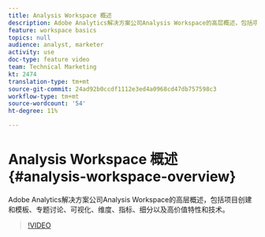 ```yaml
---
title: Analysis Workspace 概述
description: Adobe Analytics解决方案公司Analysis Workspace的高层概述，包括项目创建和模板、专题讨论、可视化、维度、指标、细分以及高价值特性和技术。
feature: workspace basics
topics: null
audience: analyst, marketer
activity: use
doc-type: feature video
team: Technical Marketing
kt: 2474
translation-type: tm+mt
source-git-commit: 24ad92b0ccdf1112e3ed4a0968cd47db757598c3
workflow-type: tm+mt
source-wordcount: '54'
ht-degree: 11%

---
```



# Analysis Workspace 概述 {#analysis-workspace-overview}

Adobe Analytics解决方案公司Analysis Workspace的高层概述，包括项目创建和模板、专题讨论、可视化、维度、指标、细分以及高价值特性和技术。

>[!VIDEO](https://video.tv.adobe.com/v/26266/?quality=12)
